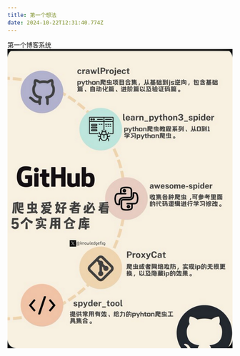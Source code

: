 ```yaml
---
title: 第一个想法
date: 2024-10-22T12:31:40.774Z
---
```


第一个博客系统![爬虫.png](https://github.com/lgh-0/tinymind-blog/blob/main/assets/images/2024-10-22/1729600275303.png?raw=true)